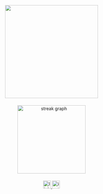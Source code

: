 <div align="center">
  <img height="300" src="https://i.giphy.com/media/qgQUggAC3Pfv687qPC/giphy.webp"  />
</div>

###

<div align="center">
  <img src="https://streak-stats.demolab.com?user=yurikerber&locale=en&mode=daily&theme=vue-dark&hide_border=false&border_radius=5&order=3" height="220" alt="streak graph"  />
</div>

###

<div align="center">
  <a href="https://www.linkedin.com/in/yurikerber/" target="_blank">
    <img src="https://img.shields.io/static/v1?message=LinkedIn&logo=linkedin&label=&color=000000&logoColor=white&labelColor=&style=for-the-badge" height="25" alt="linkedin logo"  />
  </a>
  <a href="https://instagram.com/yurikerber" target="_blank">
    <img src="https://img.shields.io/static/v1?message=Instagram&logo=instagram&label=&color=000000&logoColor=white&labelColor=&style=for-the-badge" height="25" alt="instagram logo"  />
  </a>
</div>

###
